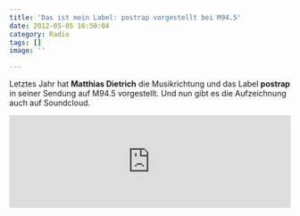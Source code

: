 ```yaml
---
title: 'Das ist mein Label: postrap vorgestellt bei M94.5'
date: 2012-05-05 16:50:04
category: Radio
tags: []
image: ''

---
```


Letztes Jahr hat **Matthias Dietrich** die Musikrichtung und das Label **postrap** in seiner Sendung auf M94.5 vorgestellt. Und nun gibt es die Aufzeichnung auch auf Soundcloud.  
<iframe src="http://w.soundcloud.com/player/?url=http%3A%2F%2Fapi.soundcloud.com%2Ftracks%2F45050532&show\_artwork=true" frameborder="no" scrolling="no" width="100%" height="166"></iframe>
